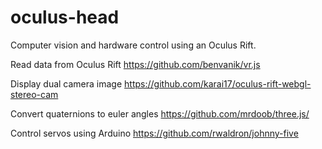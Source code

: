 oculus-head
===========

Computer vision and hardware control using an Oculus Rift.


Read data from Oculus Rift
https://github.com/benvanik/vr.js

Display dual camera image
https://github.com/karai17/oculus-rift-webgl-stereo-cam

Convert quaternions to euler angles
https://github.com/mrdoob/three.js/

Control servos using Arduino
https://github.com/rwaldron/johnny-five